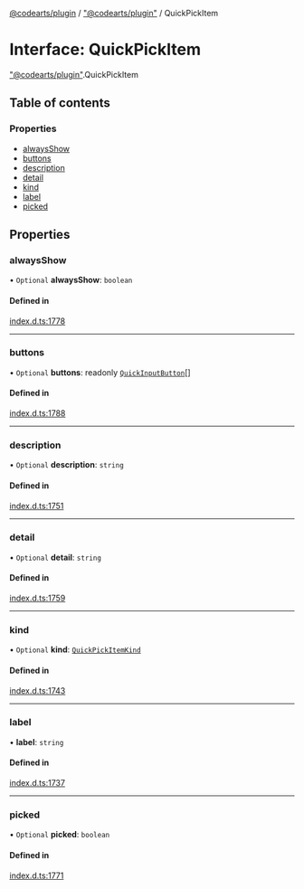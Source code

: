 [@codearts/plugin](../README.md) / ["@codearts/plugin"](../modules/_codearts_plugin_.md) / QuickPickItem

# Interface: QuickPickItem

["@codearts/plugin"](../modules/_codearts_plugin_.md).QuickPickItem

## Table of contents

### Properties

- [alwaysShow](codearts_plugin_.QuickPickItem.md#alwaysshow)
- [buttons](codearts_plugin_.QuickPickItem.md#buttons)
- [description](codearts_plugin_.QuickPickItem.md#description)
- [detail](codearts_plugin_.QuickPickItem.md#detail)
- [kind](codearts_plugin_.QuickPickItem.md#kind)
- [label](codearts_plugin_.QuickPickItem.md#label)
- [picked](codearts_plugin_.QuickPickItem.md#picked)

## Properties

### alwaysShow

• `Optional` **alwaysShow**: `boolean`

#### Defined in

[index.d.ts:1778](https://github.com/huaweicloud/cloudide-plugin-api/blob/b58031b/index.d.ts#L1778)

___

### buttons

• `Optional` **buttons**: readonly [`QuickInputButton`](codearts_plugin_.QuickInputButton.md)[]

#### Defined in

[index.d.ts:1788](https://github.com/huaweicloud/cloudide-plugin-api/blob/b58031b/index.d.ts#L1788)

___

### description

• `Optional` **description**: `string`

#### Defined in

[index.d.ts:1751](https://github.com/huaweicloud/cloudide-plugin-api/blob/b58031b/index.d.ts#L1751)

___

### detail

• `Optional` **detail**: `string`

#### Defined in

[index.d.ts:1759](https://github.com/huaweicloud/cloudide-plugin-api/blob/b58031b/index.d.ts#L1759)

___

### kind

• `Optional` **kind**: [`QuickPickItemKind`](../enums/codearts_plugin_.QuickPickItemKind.md)

#### Defined in

[index.d.ts:1743](https://github.com/huaweicloud/cloudide-plugin-api/blob/b58031b/index.d.ts#L1743)

___

### label

• **label**: `string`

#### Defined in

[index.d.ts:1737](https://github.com/huaweicloud/cloudide-plugin-api/blob/b58031b/index.d.ts#L1737)

___

### picked

• `Optional` **picked**: `boolean`

#### Defined in

[index.d.ts:1771](https://github.com/huaweicloud/cloudide-plugin-api/blob/b58031b/index.d.ts#L1771)
